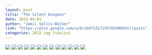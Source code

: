 ```yaml
---
layout: post
title: "The Silent Dungeon"
date: 2015-04-01
author: "Jamil Vallis-Walker"
link: "https://plus.google.com/u/0/104733271937034005417/posts"
categories: 2015 rpg finalist
---
```


![]({{site.url}}/2015images/TheSilentDungeon1.jpg)
![]({{site.url}}/2015images/TheSilentDungeon2.jpg)
![]({{site.url}}/2015images/TheSilentDungeon3.jpg)
![]({{site.url}}/2015images/TheSilentDungeon4.jpg)
![]({{site.url}}/2015images/TheSilentDungeon5.jpg)
![]({{site.url}}/2015images/TheSilentDungeon6.jpg)
![]({{site.url}}/2015images/TheSilentDungeon7.jpg)
![]({{site.url}}/2015images/TheSilentDungeon8.jpg)
![]({{site.url}}/2015images/TheSilentDungeon9.jpg)
![]({{site.url}}/2015images/TheSilentDungeon10.jpg)
![]({{site.url}}/2015images/TheSilentDungeon11.jpg)
![]({{site.url}}/2015images/TheSilentDungeon12.jpg)
![]({{site.url}}/2015images/TheSilentDungeon13.jpg)

